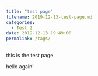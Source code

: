```yaml
---
title: "test page"
filename: 2019-12-13-test-page.md
categories:
  - Test 2
date: 2019-12-13 19:49:00
permalink: /tags/
---
```

 
<script async src="/assets/html/hello/hello.js"></script>

this is the test page

hello again!